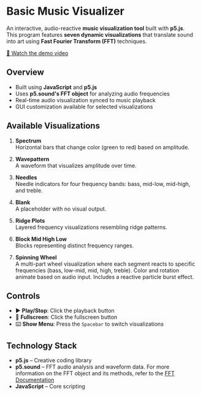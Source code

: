 # Basic Music Visualizer

An interactive, audio-reactive **music visualization tool** built with **p5.js**.  
This program features **seven dynamic visualizations** that translate sound into art using **Fast Fourier Transform (FFT)** techniques.

[🎥 Watch the demo video](https://youtu.be/epZVgCs9Jyc)

## Overview

- Built using **JavaScript** and **p5.js**
- Uses **p5.sound's FFT object** for analyzing audio frequencies
- Real-time audio visualization synced to music playback
- GUI customization available for selected visualizations


## Available Visualizations

1. **Spectrum**  
   Horizontal bars that change color (green to red) based on amplitude.
   
2. **Wavepattern**  
   A waveform that visualizes amplitude over time.
   
3. **Needles**  
   Needle indicators for four frequency bands: bass, mid-low, mid-high, and treble.
   
4. **Blank**  
   A placeholder with no visual output.
   
5. **Ridge Plots**  
   Layered frequency visualizations resembling ridge patterns.
   
6. **Block Mid High Low**  
   Blocks representing distinct frequency ranges.
   
7. **Spinning Wheel**  
   A multi-part wheel visualization where each segment reacts to specific frequencies (bass, low-mid, mid, high, treble). Color and rotation animate based on audio input. Includes a reactive particle burst effect.

## Controls
- ▶️ **Play/Stop**: Click the playback button
- 🔲 **Fullscreen**: Click the fullscreen button
- ⌨️ **Show Menu**: Press the `Spacebar` to switch visualizations

## Technology Stack
- **p5.js** – Creative coding library
- **p5.sound** – FFT audio analysis and waveform data. For more information on the FFT object and its methods, refer to the [FFT Documentation](https://p5js.org/reference/#/p5.FFT)
- **JavaScript** – Core scripting


